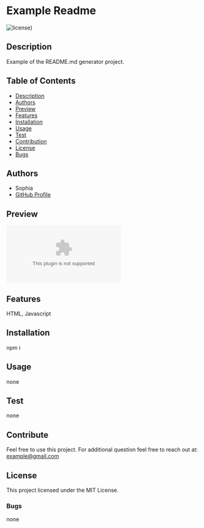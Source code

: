 
# Example Readme
  ![license](https://img.shields.io/badge/License-MIT-yellow))

## Description
  Example of the README.md generator project.

## Table of Contents
  - [Description](#description)
  - [Authors](#authors)
  - [Preview](#preview)
  - [Features](#features)
  - [Installation](#installation)
  - [Usage](#usage)
  - [Test](#test)
  - [Contribution](#contribution)
  - [License](#license)
  - [Bugs](#bugs)

## Authors
  - Sophia 
  - [GitHub Profile](https://github.com/soph-k)

## Preview
![Preview](www.example.com)

## Features
  HTML, Javascript

## Installation
  npm i

## Usage
  none

## Test
  none

## Contribute
  Feel free to use this project.
  For additional question feel free to reach out at: example@gmail.com

## License
  This project licensed under the MIT License.

### Bugs
  none
  